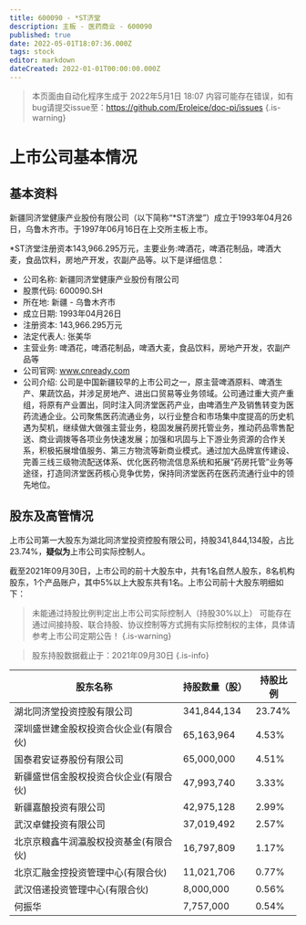```yaml
---
title: 600090 - *ST济堂
description: 主板 - 医药商业 - 600090
published: true
date: 2022-05-01T18:07:36.000Z
tags: stock
editor: markdown
dateCreated: 2022-01-01T00:00:00.000Z
---
```


> 本页面由自动化程序生成于 2022年5月1日 18:07
> 内容可能存在错误，如有bug请提交issue至：https://github.com/Eroleice/doc-pi/issues
{.is-warning}

# 上市公司基本情况

## 基本资料

新疆同济堂健康产业股份有限公司（以下简称“*ST济堂”）成立于1993年04月26日，乌鲁木齐市。于1997年06月16日在上交所主板上市。

*ST济堂注册资本143,966.295万元，主要业务:啤酒花，啤酒花制品，啤酒大麦，食品饮料，房地产开发，农副产品等。以下是详细信息：

- 公司名称: 新疆同济堂健康产业股份有限公司
- 股票代码: 600090.SH
- 所在地: 新疆 - 乌鲁木齐市
- 成立日期: 1993年04月26日
- 注册资本: 143,966.295万元
- 法定代表人: 张美华
- 主营业务: 啤酒花，啤酒花制品，啤酒大麦，食品饮料，房地产开发，农副产品等
- 公司官网: www.cnready.com
- 公司介绍: 公司是中国新疆较早的上市公司之一，原主营啤酒原料、啤酒生产、果蔬饮品，并涉足房地产、进出口贸易等业务领域。公司通过重大资产重组，将原有产业置出，同时注入同济堂医药产业，由啤酒生产及销售转变为医药流通企业。公司聚焦医药流通业务，以行业整合和市场集中度提高的历史机遇为契机，继续做大做强主营业务，稳固发展药房托管业务，推动药品零售配送、商业调拨等各项业务快速发展；加强和巩固与上下游业务资源的合作关系，积极拓展增值服务、第三方物流等新商业模式。通过加大品牌宣传建设、完善三线三级物流配送体系、优化医药物流信息系统和拓展“药房托管”业务等途径，打造同济堂医药核心竞争优势，保持同济堂医药在医药流通行业中的领先地位。


## 股东及高管情况

上市公司第一大股东为湖北同济堂投资控股有限公司，持股341,844,134股，占比23.74%，**疑似为**上市公司实际控制人。

截至2021年09月30日，上市公司的前十大股东中，共有1名自然人股东，8名机构股东，1个产品账户，其中5%以上大股东共有1名。上市公司前十大股东明细如下：

> 未能通过持股比例判定出上市公司实际控制人（持股30%以上）
> 可能存在通过间接持股、联合持股、协议控制等方式拥有实际控制权的主体，具体请参考上市公司定期公告！
{.is-warning}

> 股东持股数据截止于：2021年09月30日
{.is-info}

| 股东名称 | 持股数量（股） | 持股比例 |
| --- | --- | --- |
| 湖北同济堂投资控股有限公司 | 341,844,134 | 23.74% |
| 深圳盛世建金股权投资合伙企业(有限合伙) | 65,163,964 | 4.53% |
| 国泰君安证券股份有限公司 | 65,000,000 | 4.51% |
| 新疆盛世信金股权投资合伙企业(有限合伙) | 47,993,740 | 3.33% |
| 新疆嘉酿投资有限公司 | 42,975,128 | 2.99% |
| 武汉卓健投资有限公司 | 37,019,492 | 2.57% |
| 北京京粮鑫牛润瀛股权投资基金(有限合伙) | 16,797,809 | 1.17% |
| 北京汇融金控投资管理中心(有限合伙) | 11,021,706 | 0.77% |
| 武汉倍递投资管理中心(有限合伙) | 8,000,000 | 0.56% |
| 何振华 | 7,757,000 | 0.54% |




